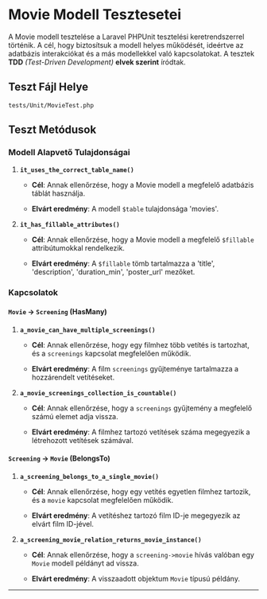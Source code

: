 # Movie Modell Tesztesetei

A Movie modell tesztelése a Laravel PHPUnit tesztelési keretrendszerrel történik. A cél, hogy biztosítsuk a modell helyes működését, ideértve az adatbázis interakciókat és a más modellekkel való kapcsolatokat. A tesztek **TDD** *(Test-Driven Development)* **elvek szerint** íródtak.

## Teszt Fájl Helye

`tests/Unit/MovieTest.php`

## Teszt Metódusok

### Modell Alapvető Tulajdonságai

1.  **`it_uses_the_correct_table_name()`**
    
    *   **Cél**: Annak ellenőrzése, hogy a Movie modell a megfelelő adatbázis táblát használja.
    
    *   **Elvárt eredmény**: A modell `$table` tulajdonsága 'movies'.

2.  **`it_has_fillable_attributes()`**
    
    *   **Cél**: Annak ellenőrzése, hogy a Movie modell a megfelelő `$fillable` attribútumokkal rendelkezik.
    
    *   **Elvárt eredmény**: A `$fillable` tömb tartalmazza a 'title', 'description', 'duration_min', 'poster_url' mezőket.

### Kapcsolatok

#### `Movie` -> `Screening` (HasMany)

1.  **`a_movie_can_have_multiple_screenings()`**
    
    *   **Cél**: Annak ellenőrzése, hogy egy filmhez több vetítés is tartozhat, és a `screenings` kapcsolat megfelelően működik.
    
    *   **Elvárt eredmény**: A film `screenings` gyűjteménye tartalmazza a hozzárendelt vetítéseket.

2.  **`a_movie_screenings_collection_is_countable()`**
    
    *   **Cél**: Annak ellenőrzése, hogy a `screenings` gyűjtemény a megfelelő számú elemet adja vissza.
    
    *   **Elvárt eredmény**: A filmhez tartozó vetítések száma megegyezik a létrehozott vetítések számával.

#### `Screening` -> `Movie` (BelongsTo)

1.  **`a_screening_belongs_to_a_single_movie()`**
    
    *   **Cél**: Annak ellenőrzése, hogy egy vetítés egyetlen filmhez tartozik, és a `movie` kapcsolat megfelelően működik.
    
    *   **Elvárt eredmény**: A vetítéshez tartozó film ID-je megegyezik az elvárt film ID-jével.

2.  **`a_screening_movie_relation_returns_movie_instance()`**
    
    *   **Cél**: Annak ellenőrzése, hogy a `screening->movie` hívás valóban egy `Movie` modell példányt ad vissza.
    
    *   **Elvárt eredmény**: A visszaadott objektum `Movie` típusú példány.

---